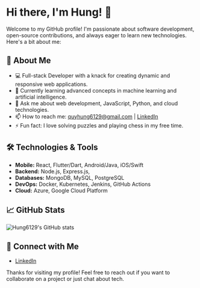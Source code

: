 # Hi there, I'm Hung! 👋

Welcome to my GitHub profile! I'm passionate about software development, open-source contributions, and always eager to learn new technologies. Here's a bit about me:

## 🚀 About Me
- 💻 Full-stack Developer with a knack for creating dynamic and responsive web applications.
- 🌱 Currently learning advanced concepts in machine learning and artificial intelligence.
- 💬 Ask me about web development, JavaScript, Python, and cloud technologies.
- 📫 How to reach me: [quyhung6129@gmail.com](mailto:quyhung6129@gmail.com) | [LinkedIn](https://www.linkedin.com/in/hung6129)
- ⚡ Fun fact: I love solving puzzles and playing chess in my free time.

## 🛠️ Technologies & Tools
- **Mobile:** React, Flutter/Dart, Android/Java, iOS/Swift
- **Backend:** Node.js, Express.js,
- **Databases:** MongoDB, MySQL, PostgreSQL
- **DevOps:** Docker, Kubernetes, Jenkins, GitHub Actions
- **Cloud:** Azure, Google Cloud Platform

## 📈 GitHub Stats
![Hung6129's GitHub stats](https://github-readme-stats.vercel.app/api?username=Hung6129&show_icons=true&theme=radical)

## 🔗 Connect with Me
- [LinkedIn](https://www.linkedin.com/in/hung6129)

Thanks for visiting my profile! Feel free to reach out if you want to collaborate on a project or just chat about tech.
